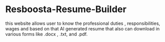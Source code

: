 # Resboosta-Resume-Builder
this website allows user to know the professional duties , responsibilities, wages and based on that AI generated resume that also can download in various forms like .docx  , .txt, and .pdf.

